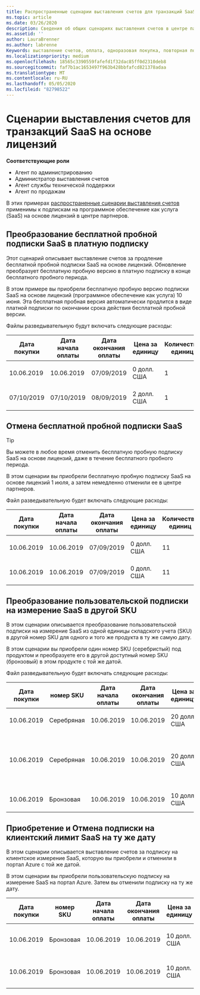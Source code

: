 ```yaml
---
title: Распространенные сценарии выставления счетов для транзакций SaaS на основе лицензий | Центр партнеров
ms.topic: article
ms.date: 03/26/2020
description: Сведения об общих сценариях выставления счетов в центре партнеров по транзакциям SaaS на основе лицензий.
ms.assetid: ''
author: LauraBrenner
ms.author: labrenne
Keywords: выставление счетов, оплата, одноразовая покупка, повторная покупка, подписки, рабочие места
ms.localizationpriority: medium
ms.openlocfilehash: 18565c3390559fafefd1f32dac85ff0d2310deb8
ms.sourcegitcommit: faf7b1ac1653497f963b428bbfafcd821378adaa
ms.translationtype: MT
ms.contentlocale: ru-RU
ms.lasthandoff: 05/05/2020
ms.locfileid: "82798522"
---
```

# <a name="billing-scenarios-for-license-based-saas-transactions"></a>Сценарии выставления счетов для транзакций SaaS на основе лицензий

**Соответствующие роли**

- Агент по администрированию
- Администратор выставления счетов
- Агент службы технической поддержки
- Агент по продажам


В этих примерах [распространенные сценарии выставления счетов](common-billing-scenarios.md) применимы к подпискам на программное обеспечение как услуга (SaaS) на основе лицензий в центре партнеров.

## <a name="convert-a-free-trial-saas-subscription-to-a-paid-subscription"></a>Преобразование бесплатной пробной подписки SaaS в платную подписку

Этот сценарий описывает выставление счетов за продление бесплатной пробной подписки SaaS на основе лицензий. Обновление преобразует бесплатную пробную версию в платную подписку в конце бесплатного пробного периода.

В этом примере вы приобрели бесплатную пробную версию подписки SaaS на основе лицензий (программное обеспечение как услуга) 10 июня. Эта бесплатная пробная версия автоматически продлится в виде платной подписки по окончании срока действия бесплатной пробной версии.

Файлы разведывательную будут включать следующие расходы:

| Дата покупки | Дата начала оплаты | Дата окончания оплаты | Цена за единицу | Количество единиц | Общая сумма | Тип оплаты | Описание подписки |
| ------------- | ----------------- | --------------- | ---------- | ------------- | ------------ | ----------- | ----------------- |
| 10.06.2019 | 10.06.2019 | 07/09/2019 | 0 долл. США | 1 | 0 долл. США | Создать | Бесплатная пробная версия |
| 07/10/2019 | 07/10/2019 | 08/09/2019 | 2 долл. США | 1 | 2 долл. США | Возобновление | Платная подписка |

## <a name="cancel-a-free-trial-saas-subscription"></a>Отмена бесплатной пробной подписки SaaS

> [!TIP]
> Вы можете в любое время отменить бесплатную пробную подписку SaaS на основе лицензий, даже в течение бесплатного пробного периода.

В этом сценарии вы приобрели бесплатную пробную подписку SaaS на основе лицензий 1 июля, а затем немедленно отменили ее в центре партнеров.

Файл разведывательную будет включать следующие расходы:

| Дата покупки | Дата начала оплаты | Дата окончания оплаты | Цена за единицу | Количество единиц | Общая сумма | Тип оплаты | Описание подписки |
| ------------- | ----------------- | --------------- | ---------- | ------------- | ------------ | ----------- | ----------------- |
| 10.06.2019 | 10.06.2019 | 07/09/2019 | 0 долл. США | 11 | 0 долл. США | Создать | Бесплатная пробная версия |
| 10.06.2019 | 10.06.2019 | 07/09/2019 | 0 долл. США | 11 | 0 долл. США | Отмена | Бесплатная пробная версия |

## <a name="convert-custom-meter-saas-subscription-to-another-sku"></a>Преобразование пользовательской подписки на измерение SaaS в другой SKU

В этом сценарии описывается преобразование пользовательской подписки на измерение SaaS из одной единицы складского учета (SKU) в другой номер SKU для одного и того же продукта в ту же самую дату.

В этом сценарии вы приобрели один номер SKU (серебристый) под продуктом и преобразуете его в другой доступный номер SKU (бронзовый) в этом продукте с той же датой.

Файл разведывательную будет включать следующие расходы:

| Дата покупки | номер SKU | Дата начала оплаты | Дата окончания оплаты | Цена за единицу | Количество единиц | Общая сумма | Тип оплаты | Описание подписки |
| ------------- | ----------------- | ----------------- | --------------- | ---------- | ------------- | ------------ | ----------- | ----------------- |
| 10.06.2019 | Серебряная | 10.06.2019 | 10.06.2019 | 20 долл. США | 1 | 20 долл. США | Создать | Подписка на SaaS с настраиваемым измерением |
| 10.06.2019 | Серебряная | 10.06.2019 | 10.06.2019 | 20 долл. США | 1 | — $20 | Convert | Пропорциональное использование подписки на SaaS для настраиваемого измерительного датчика |
| 10.06.2019 | Бронзовая | 10.06.2019 | 10.06.2019 | 10 долл. США | 1 | 10 долл. США | Convert | Подписка на SaaS с настраиваемым измерением |

## <a name="purchase-and-cancel-a-customer-meter-saas-subscription-on-same-date"></a>Приобретение и Отмена подписки на клиентский лимит SaaS на ту же дату

В этом сценарии описывается выставление счетов за подписку на клиентское измерение SaaS, которую вы приобрели и отменили в портал Azure с той же датой.

В этом сценарии вы приобрели пользовательскую подписку на измерение SaaS на портал Azure. Затем вы отменили подписку на ту же дату.

| Дата покупки | номер SKU | Дата начала оплаты | Дата окончания оплаты | Цена за единицу | Количество единиц | Общая сумма | Тип оплаты | Описание подписки |
| ------------- | ------------- |----------------- | --------------- | ---------- | ------------- | ------------ | ----------- | ----------------- |
| 10.06.2019 | Бронзовая | 10.06.2019 | 10.06.2019 | 10 долл. США | 1 | 10 долл. США | Создать | Подписка на SaaS с настраиваемым измерением |
| 10.06.2019 | Бронзовая | 10.06.2019 | 10.06.2019 | 10 долл. США | 1 | — $10 | CancelImmediate | Подписка на SaaS с настраиваемым измерением |
